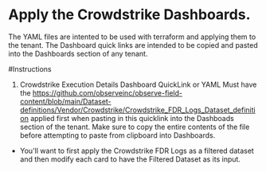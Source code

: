 # Apply the Crowdstrike Dashboards.
  The YAML files are intented to be used with terraform and applying them to the tenant. The Dashboard quick links are intended to be copied and pasted into the Dashboards section of any tenant.

#Instructions

1. Crowdstrike Execution Details Dashboard QuickLink or YAML Must have the https://github.com/observeinc/observe-field-content/blob/main/Dataset-definitions/Vendor/Crowdstrike/Crowdstrike_FDR_Logs_Dataset_definition applied first when pasting in this quicklink into the Dashboads section of the tenant. Make sure to copy the entire contents of the file before attempting to paste from clipboard into Dashboards.
  - You'll want to first apply the Crowdstrike FDR Logs as a filtered dataset and then modify each card to have the Filtered Dataset as its input. 
